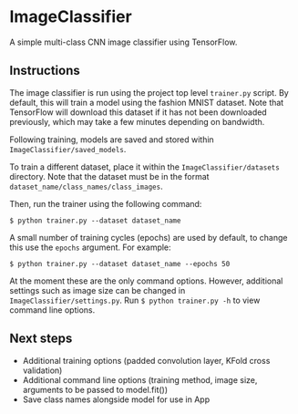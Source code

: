 # ImageClassifier
A simple multi-class CNN image classifier using TensorFlow.
## Instructions
The image classifier is run using the project top level `trainer.py` script. By default, this will train a model using the fashion MNIST dataset. Note that TensorFlow will download this dataset if it has not been downloaded previously, which may take a few minutes depending on bandwidth.

Following training, models are saved and stored within `ImageClassifier/saved_models`.

To train a different dataset, place it within the `ImageClassifier/datasets` directory. Note that the dataset must be in the format `dataset_name/class_names/class_images`. 

Then, run the trainer using the following command:

```commandline
$ python trainer.py --dataset dataset_name
```

A small number of training cycles (epochs) are used by default, to change this use the `epochs` argument. For example:

```commandline
$ python trainer.py --dataset dataset_name --epochs 50
```

At the moment these are the only command options. However, additional settings such as image size can be changed in `ImageClassifier/settings.py`.
Run ``$ python trainer.py -h`` to view command line options.

## Next steps

- Additional training options (padded convolution layer, KFold cross validation)
- Additional command line options (training method, image size, arguments to be passed to model.fit())
- Save class names alongside model for use in App